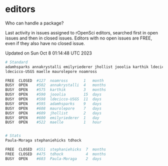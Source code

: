# editors

Who can handle a package?

Last activity in issues assigned to rOpenSci editors, searched first in open
issues and then in closed issues. Editors with no open issues are FREE, even if
they also have no closed issue.


Updated on Sun Oct 8 01:14:48 UTC 2023

```bash
# Standard
adamhsparks annakrystalli emilyriederer jhollist jooolia karthik ldecicco
ldecicco-USGS maelle maurolepore noamross

FREE  CLOSED  #127  noamross       1   month
BUSY  OPEN    #502  annakrystalli  4   months
BUSY  OPEN    #575  karthik        3   months
BUSY  OPEN    #590  jooolia        15  days
BUSY  OPEN    #598  ldecicco-USGS  11  days
BUSY  OPEN    #595  adamhsparks    9   days
BUSY  OPEN    #608  maurolepore    7   days
BUSY  OPEN    #609  jhollist       2   days
BUSY  OPEN    #600  emilyriederer  1   day
BUSY  OPEN    #522  maelle         1   hour


# Stats
Paula-Moraga stephaniehicks tdhock

FREE  CLOSED  #551  stephaniehicks  7  months
FREE  CLOSED  #475  tdhock          4  months
BUSY  OPEN    #603  Paula-Moraga    2  days
```
